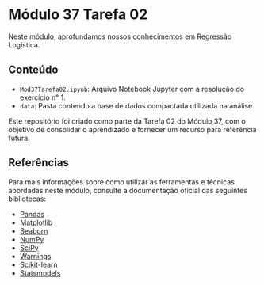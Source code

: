 # Módulo 37 Tarefa 02

Neste módulo, aprofundamos nossos conhecimentos em Regressão Logística.

## Conteúdo

- `Mod37Tarefa02.ipynb`: Arquivo Notebook Jupyter com a resolução do exercício n° 1.
- `data`: Pasta contendo a base de dados compactada utilizada na análise.

Este repositório foi criado como parte da Tarefa 02 do Módulo 37, com o objetivo de consolidar o aprendizado e fornecer um recurso para referência futura.

## Referências

Para mais informações sobre como utilizar as ferramentas e técnicas abordadas neste módulo, consulte a documentação oficial das seguintes bibliotecas:

- [Pandas](https://pandas.pydata.org/docs/)
- [Matplotlib](https://matplotlib.org/stable/contents.html)
- [Seaborn](https://seaborn.pydata.org/tutorial.html)
- [NumPy](https://numpy.org/doc/)
- [SciPy](https://docs.scipy.org/doc/scipy/)
- [Warnings](https://docs.python.org/3/library/warnings.html)
- [Scikit-learn](https://scikit-learn.org/stable/)
- [Statsmodels](https://www.statsmodels.org/stable/index.html)

